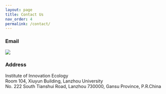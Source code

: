 ```yaml
---
layout: page
title: Contact Us 
nav_order: 4
permalink: /contact/
---
```


### Email
![](../email.png)

### Address
Institute of Innovation Ecology<br/>
Room 104, Xiuyun Building, Lanzhou University<br/>
No. 222 South Tianshui Road, Lanzhou 730000, Gansu Province, P.R.China

